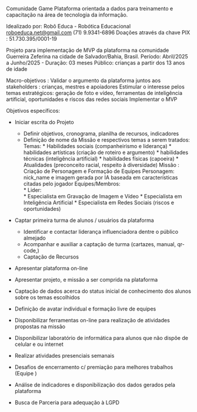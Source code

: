 Comunidade Game
Plataforma orientada a dados para treinamento e capacitação na área de tecnologia da informação.

Idealizado por: Robô Educa - Robótica Educacional
roboeduca.net@gmail.com
(71) 9.9341-6896
Doações através da chave PIX : 51.730.395/0001-19

Projeto para implementação de MVP da plataforma na comunidade Guerreira Zeferina na cidade de Salvador/Bahia, Brasil.
Período: Abril/2025 a Junho/2025 - Duração: 03 meses
Público: crianças a partir dos 13 anos de idade 

Macro-objetivos :
Validar o argumento da plataforma juntos aos stakeholders : crianças, mestres e apoiadores
Estimular o interesse pelos temas estratégicos: geração de foto e vídeo, ferramentas de inteligência artificial, oportunidades e riscos das redes sociais
Implementar o MVP

Objetivos específicos:
* Iniciar escrita do Projeto
    * Definir objetivos, cronograma, planilha de recursos, indicadores
    * Definição de nome da Missão e respectivos temas a serem tratados:         
        Temas: 
            * Habilidades sociais (companheirismo e liderança)
            * habilidades artísticas (criação de roteiro e argumento)
            * habilidades técnicas (inteligência artificial)
            * habilidades físicas (capoeira)
            * Atualidades (preconceito racial, respeito à diversidade)
        Missão : Criação de Personagem e Formação de Equipes 
            Personagem: nick_name e imagem gerada por IA baseada em características citadas pelo jogador
            Equipes/Membros:           
                * Lider:             
                * Especialista em Gravação de Imagem e Vídeo
                * Especialista em Inteligência Artificial 
                * Especialista em Redes Sociais (riscos e oportunidades)                
* Captar primeira turma de alunos / usuários da plataforma
    * Identificar e contactar liderança influenciadora dentre o público almejado
    * Acompanhar e auxiliar a captação de turma (cartazes, manual, qr-code,)
    * Captação de Recursos
* Apresentar plataforma on-line
* Apresentar projeto, e missão a ser comprida na plataforma
* Captação de dados acerca do status inicial de conhecimento dos alunos sobre os temas escolhidos
* Definição de avatar individual e formação livre de equipes
* Disponibilizar ferramentas on-line para realização de atividades propostas na missão
* Disponibilizar laboratório de informática para alunos que não dispõe de celular e ou internet
* Realizar atividades presenciais semanais
* Desafios de encerramento c/ premiação para melhores trabalhos (Equipe )
* Análise de indicadores e disponibilização dos dados gerados pela plataforma

* Busca de Parceria para adequação à LGPD
